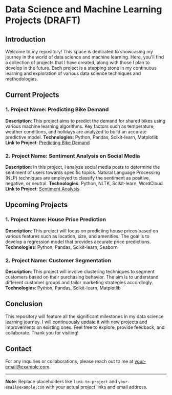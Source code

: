 # Data Science and Machine Learning Projects (DRAFT)

## Introduction

Welcome to my repository! This space is dedicated to showcasing my journey in the world of data science and machine learning. Here, you'll find a collection of projects that I have created, along with those I plan to develop in the future. Each project is a stepping stone in my continuous learning and exploration of various data science techniques and methodologies.

## Current Projects

### 1. Project Name: Predicting Bike Demand
**Description**: This project aims to predict the demand for shared bikes using various machine learning algorithms. Key factors such as temperature, weather conditions, and holidays are analyzed to build an accurate predictive model.
**Technologies**: Python, Pandas, Scikit-learn, Matplotlib
**Link to Project**: [Predicting Bike Demand](link-to-project)

### 2. Project Name: Sentiment Analysis on Social Media
**Description**: In this project, I analyze social media posts to determine the sentiment of users towards specific topics. Natural Language Processing (NLP) techniques are employed to classify the sentiment as positive, negative, or neutral.
**Technologies**: Python, NLTK, Scikit-learn, WordCloud
**Link to Project**: [Sentiment Analysis](link-to-project)

## Upcoming Projects

### 1. Project Name: House Price Prediction
**Description**: This project will focus on predicting house prices based on various features such as location, size, and amenities. The goal is to develop a regression model that provides accurate price predictions.
**Technologies**: Python, Pandas, Scikit-learn, Seaborn

### 2. Project Name: Customer Segmentation
**Description**: This project will involve clustering techniques to segment customers based on their purchasing behavior. The aim is to understand different customer groups and tailor marketing strategies accordingly.
**Technologies**: Python, Pandas, Scikit-learn, Matplotlib

## Conclusion

This repository will feature all the significant milestones in my data science learning journey. I will continuously update it with new projects and improvements on existing ones. Feel free to explore, provide feedback, and collaborate. Thank you for visiting!

## Contact

For any inquiries or collaborations, please reach out to me at [your-email@example.com](mailto:your-email@example.com).

---

**Note**: Replace placeholders like `link-to-project` and `your-email@example.com` with your actual project links and email address.

